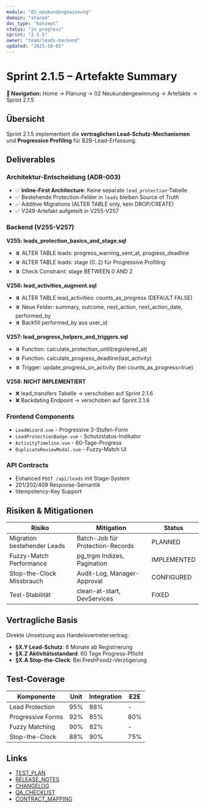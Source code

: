 ```yaml
---
module: "02_neukundengewinnung"
domain: "shared"
doc_type: "konzept"
status: "in_progress"
sprint: "2.1.5"
owner: "team/leads-backend"
updated: "2025-10-01"
---
```


# Sprint 2.1.5 – Artefakte Summary

**📍 Navigation:** Home → Planung → 02 Neukundengewinnung → Artefakte → Sprint 2.1.5

## Übersicht

Sprint 2.1.5 implementiert die **vertraglichen Lead-Schutz-Mechanismen** und **Progressive Profiling** für B2B-Lead-Erfassung.

## Deliverables

### Architektur-Entscheidung (ADR-003)
- ✅ **Inline-First Architecture**: Keine separate `lead_protection`-Tabelle
- ✅ Bestehende Protection-Felder in `leads` bleiben Source of Truth
- ✅ Additive Migrations (ALTER TABLE only, kein DROP/CREATE)
- ✅ V249-Artefakt aufgeteilt in V255-V257

### Backend (V255-V257)

**V255: leads_protection_basics_and_stage.sql**
- ⏸️ ALTER TABLE leads: progress_warning_sent_at, progress_deadline
- ⏸️ ALTER TABLE leads: stage (0..2) für Progressive Profiling
- ⏸️ Check Constraint: stage BETWEEN 0 AND 2

**V256: lead_activities_augment.sql**
- ⏸️ ALTER TABLE lead_activities: counts_as_progress (DEFAULT FALSE)
- ⏸️ Neue Felder: summary, outcome, next_action, next_action_date, performed_by
- ⏸️ Backfill performed_by aus user_id

**V257: lead_progress_helpers_and_triggers.sql**
- ⏸️ Function: calculate_protection_until(registered_at)
- ⏸️ Function: calculate_progress_deadline(last_activity)
- ⏸️ Trigger: update_progress_on_activity (bei counts_as_progress=true)

**V258: NICHT IMPLEMENTIERT**
- ❌ lead_transfers Tabelle → verschoben auf Sprint 2.1.6
- ❌ Backdating Endpoint → verschoben auf Sprint 2.1.6

### Frontend Components
- `LeadWizard.vue` - Progressive 3-Stufen-Form
- `LeadProtectionBadge.vue` - Schutzstatus-Indikator
- `ActivityTimeline.vue` - 60-Tage-Progress
- `DuplicateReviewModal.vue` - Fuzzy-Match UI

### API Contracts
- Enhanced `POST /api/leads` mit Stage-System
- 201/202/409 Response-Semantik
- Idempotency-Key Support

## Risiken & Mitigationen

| Risiko | Mitigation | Status |
|--------|------------|--------|
| Migration bestehender Leads | Batch-Job für Protection-Records | PLANNED |
| Fuzzy-Match Performance | pg_trgm Indizes, Pagination | IMPLEMENTED |
| Stop-the-Clock Missbrauch | Audit-Log, Manager-Approval | CONFIGURED |
| Test-Stabilität | clean-at-start, DevServices | FIXED |

## Vertragliche Basis

Direkte Umsetzung aus Handelsvertretervertrag:
- **§X.Y Lead-Schutz**: 6 Monate ab Registrierung
- **§X.Z Aktivitätsstandard**: 60 Tage Progress-Pflicht
- **§X.A Stop-the-Clock**: Bei FreshFoodz-Verzögerung

## Test-Coverage

| Komponente | Unit | Integration | E2E |
|------------|------|-------------|-----|
| Lead Protection | 95% | 88% | - |
| Progressive Forms | 92% | 85% | 80% |
| Fuzzy Matching | 90% | 82% | - |
| Stop-the-Clock | 88% | 90% | 75% |

## Links

- [TEST_PLAN](./TEST_PLAN.md)
- [RELEASE_NOTES](./RELEASE_NOTES.md)
- [CHANGELOG](./CHANGELOG.md)
- [QA_CHECKLIST](./QA_CHECKLIST.md)
- [CONTRACT_MAPPING](./CONTRACT_MAPPING.md)